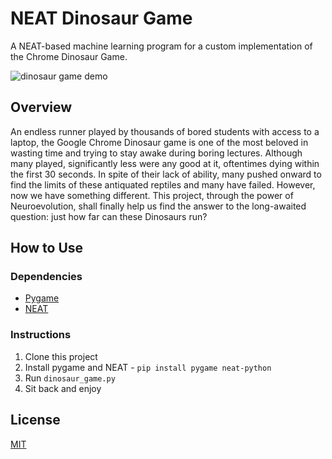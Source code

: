 # NEAT Dinosaur Game

A NEAT-based machine learning program for a custom implementation of the Chrome Dinosaur Game.

![dinosaur game demo](https://user-images.githubusercontent.com/89596994/176756218-5776d39d-d4e7-4624-ad0a-e8d419d8f0c9.gif)

## Overview

An endless runner played by thousands of bored students with access to a laptop, the Google Chrome Dinosaur game is one of the most beloved in wasting time and trying to stay awake during boring lectures. Although many played, significantly less were any good at it, oftentimes dying within the first 30 seconds. In spite of their lack of ability, many pushed onward to find the limits of these antiquated reptiles and many have failed. However, now we have something different. This project, through the power of Neuroevolution, shall finally help us find the answer to the long-awaited question: just how far can these Dinosaurs run?

## How to Use

### Dependencies

- [Pygame](https://www.pygame.org/docs/)
- [NEAT](https://neat-python.readthedocs.io/en/latest/)

### Instructions

1. Clone this project
2. Install pygame and NEAT - `pip install pygame neat-python`
3. Run `dinosaur_game.py`
4. Sit back and enjoy

## License
[MIT](https://choosealicense.com/licenses/mit/)
